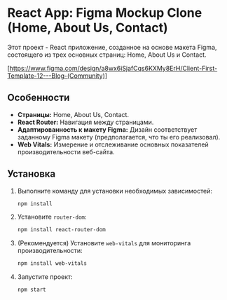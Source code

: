 # React App: Figma Mockup Clone (Home, About Us, Contact)

Этот проект - React приложение, созданное на основе макета Figma, состоящего из трех основных страниц: Home, About Us и Contact.

[https://www.figma.com/design/a8wx6iSjafCqs6KXMy8ErH/Client-First-Template-12---Blog-(Community)]

## Особенности

*   **Страницы:** Home, About Us, Contact.
*   **React Router:** Навигация между страницами.
*   **Адаптированность к макету Figma:** Дизайн соответствует заданному Figma макету (предполагается, что ты его реализовал).
*   **Web Vitals:**  Измерение и отслеживание основных показателей производительности веб-сайта.

## Установка

1.  Выполните команду для установки необходимых зависимостей:

    ```bash
    npm install  
    ```
    
2.  Установите `router-dom`:

    ```bash
    npm install react-router-dom
    ```
    
3.  (Рекомендуется) Установите `web-vitals` для мониторинга производительности:

    ```bash
    npm install web-vitals
    ```

4.  Запустите проект:

    ```bash
    npm start
    ```
